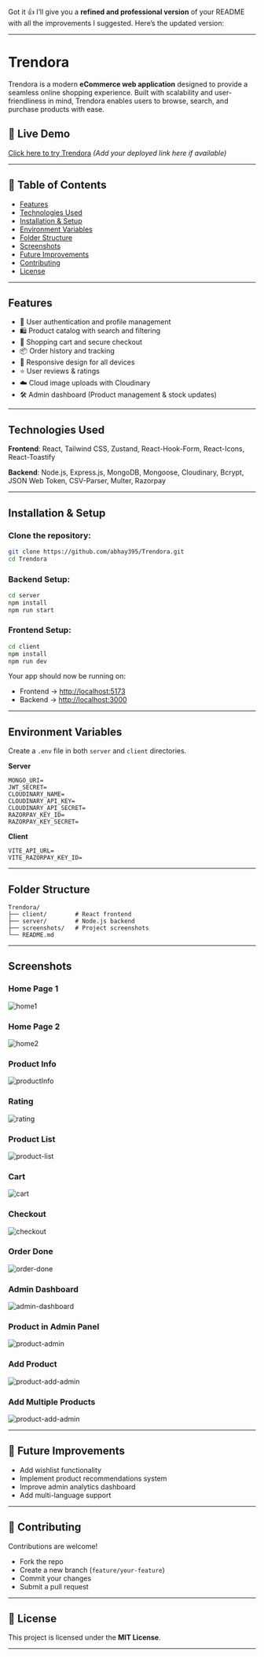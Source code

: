 Got it 👍 I’ll give you a **refined and professional version** of your README with all the improvements I suggested. Here’s the updated version:

---

# Trendora

Trendora is a modern **eCommerce web application** designed to provide a seamless online shopping experience. Built with scalability and user-friendliness in mind, Trendora enables users to browse, search, and purchase products with ease.

## 🚀 Live Demo

[Click here to try Trendora](https://your-demo-link.com) *(Add your deployed link here if available)*

---

## 📑 Table of Contents

* [Features](#features)
* [Technologies Used](#technologies-used)
* [Installation & Setup](#installation--setup)
* [Environment Variables](#environment-variables)
* [Folder Structure](#folder-structure)
* [Screenshots](#screenshots)
* [Future Improvements](#future-improvements)
* [Contributing](#contributing)
* [License](#license)

---

##  Features

* 🔐 User authentication and profile management
* 🛍️ Product catalog with search and filtering
* 🛒 Shopping cart and secure checkout
* 📦 Order history and tracking
* 📱 Responsive design for all devices
* ⭐ User reviews & ratings
* ☁️ Cloud image uploads with Cloudinary
* 🛠️ Admin dashboard (Product management & stock updates)

---

##  Technologies Used

**Frontend**: React, Tailwind CSS, Zustand, React-Hook-Form, React-Icons, React-Toastify

**Backend**: Node.js, Express.js, MongoDB, Mongoose, Cloudinary, Bcrypt, JSON Web Token, CSV-Parser, Multer, Razorpay

---

##  Installation & Setup

### Clone the repository:

```bash
git clone https://github.com/abhay395/Trendora.git
cd Trendora
```

### Backend Setup:

```bash
cd server
npm install
npm run start
```

### Frontend Setup:

```bash
cd client
npm install
npm run dev
```

Your app should now be running on:

* Frontend → [http://localhost:5173](http://localhost:5173)
* Backend → [http://localhost:3000](http://localhost:3000)

---

##  Environment Variables

Create a `.env` file in both `server` and `client` directories.

**Server**

```
MONGO_URI=
JWT_SECRET=
CLOUDINARY_NAME=
CLOUDINARY_API_KEY=
CLOUDINARY_API_SECRET=
RAZORPAY_KEY_ID=
RAZORPAY_KEY_SECRET=
```

**Client**

```
VITE_API_URL=
VITE_RAZORPAY_KEY_ID=
```

---

##  Folder Structure

```
Trendora/
├── client/        # React frontend
├── server/        # Node.js backend
├── screenshots/   # Project screenshots
└── README.md
```

---

##  Screenshots

### Home Page 1

![home1](./screenshots/home1.png)

### Home Page 2

![home2](./screenshots/home2.png)

### Product Info

![productInfo](./screenshots/productInfo.png)

### Rating

![rating](./screenshots/rating.png)

### Product List

![product-list](./screenshots/product-list.png)

### Cart

![cart](./screenshots/cart.png)

### Checkout

![checkout](./screenshots/checkout.png)

### Order Done

![order-done](./screenshots/orderdone.png)

### Admin Dashboard

![admin-dashboard](./screenshots/admin-dashboard.png)

### Product in Admin Panel

![product-admin](./screenshots/product-admin-dashboard.png)

### Add Product

![product-add-admin](./screenshots/product-add.png)

### Add Multiple Products

![product-add-admin](./screenshots/add-multiple-product.png)

---

## 🔮 Future Improvements

* Add wishlist functionality
* Implement product recommendations system
* Improve admin analytics dashboard
* Add multi-language support

---

## 🤝 Contributing

Contributions are welcome!

* Fork the repo
* Create a new branch (`feature/your-feature`)
* Commit your changes
* Submit a pull request

---

## 📄 License

This project is licensed under the **MIT License**.

---
